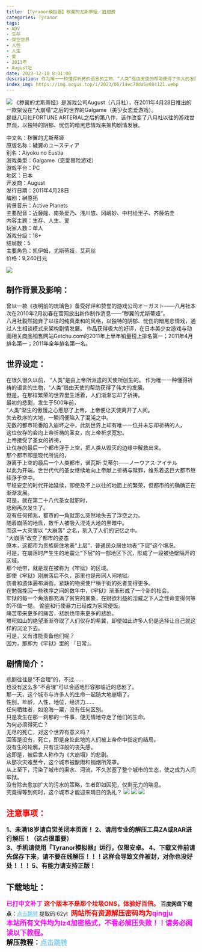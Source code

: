 ```yaml
---
title: 【Tyranor模拟器】秽翼的尤斯蒂娅／脏翅膀
categories: Tyranor
tags:
- ADV
- 生存
- 架空世界
- 人性
- 人生
- 爱
- 2011年
- August社
date: 2023-12-10 8:01:00
description: 作为唯一一种懂得祈祷的语言的生物，“人类”借由天使的帮助获得了伟大的发展。但是，在那样繁荣的世界里生活着，人们渐渐忘却了祈祷。 最初的悲剧，发生于500年前，“人类”渐生的傲慢之心惹怒了上帝，上帝便让天使离开了人间。失去秩序的大地，一瞬间便陷入了混沌之中。     
index_img: https://img.acgus.top/i/2023/06/14ec78da5e084121.webp
---
```

![](https://img.acgus.top/i/2023/06/14ec78da5e084121.webp)
《秽翼的尤斯蒂娅》是游戏公司August（八月社），在2011年4月28日推出的一款架设在“大崩塌”之后的世界的Galgame（美少女恋爱游戏）。     
是继八月社FORTUNE ARTERIAL之后的第八作，该作改变了八月社以往的游戏世界观，以独特的阴郁、忧伤的暗黑悲情戏来架构剧情发展。

中文名：秽翼的尤斯蒂娅     
原版名称：穢翼のユースティア     
别名：Aiyoku no Eustia     
游戏类型：Galgame（恋爱冒险游戏）     
游戏平台：PC     
地区：日本          
开发商：August     
发行日期：2011年4月28日     
编剧：榊原拓     
背景音乐：Active Planets     
主要配音：近藤隆、南条爱乃、浅川悠、冈嶋妙、中村绘里子、齐藤佑圭     
内容主题：生存、人生、爱     
玩家人数：单人     
游戏分级：18+     
结局数：5     
主要角色：凯伊姆，尤斯蒂娅，艾莉丝     
价格：9,240日元

![](https://img.acgus.top/i/weiyun/25bc689ceb4f77d288b5a1ebf00f3146cf5e3ec0ed57afdfbb35a0a1660a0f3e6539a7a47492f859e29a59c19c19ca77.webp)  
## 制作背景及影响：
曾以一款《夜明前的琉璃色》备受好评和赞誉的游戏公司オーガスト——八月社本次在2010年2月初春在官网放出新作制作消息——“秽翼的尤斯蒂娅”。     
八月社毅然抛弃了以往的纯真柔和的风格，以独特的阴郁、忧伤的暗黑悲情戏，通过人生相谈模式来架构剧情发展。
作品获得极大的好评，在日本美少女游戏与动画相关商品销售网站Getchu.com的2011年上半年销量榜上排名第一；2011年4月排名第一；2011年全年排名第一名。  

## 世界设定：
在很久很久以前， “人类”是由上帝所派遣的天使所创生的。
作为唯一一种懂得祈祷的语言的生物，“人类”借由天使的帮助获得了伟大的发展。     
但是，在那样繁荣的世界里生活着，人们渐渐忘却了祈祷。     
最初的悲剧，发生于500年前，     
“人类”渐生的傲慢之心惹怒了上帝，上帝便让天使离开了人间。     
失去秩序的大地，一瞬间便陷入了混沌之中。     
无数的都市轮番陷入崩坏之中，此刻世界上却有唯一一位并未忘却祈祷的人，     
这位仅存的会向上帝祈祷的圣女，向上帝祈求宽恕。     
上帝接受了圣女的祈祷，     
让仅存的最后一个都市浮于上空，把人类从毁灭的边缘中解救出来。     
那个都市即是现代所说的，     
游离于上空的最后一个人类都市，诺瓦斯·艾蒂尔——ノ一ウアス·アイテル     
以此为开端，世世代代的圣女继续地向上帝献上祈祷与赎罪，维系着这巨大都市继续浮于空中。     
平稳安定的时代开始延续，即使及不上以往的地面上的繁荣，但都市的的确确正在渐渐发展。     
可是，就在第二十八代圣女就职时，     
悲剧再次发生了。     
没有任何预兆，都市的一角就那么突然地失去了浮空之力。     
随着崩落的地盘，数千人被吸入混沌大地的黑暗中。     
而这一大灾害以 “大崩落” 之名，刻入了人们的记忆之中。     
“大崩落”改变了都市的姿态     
原本，这都市为贵族居住地表“上层”，普通民众居住地表“下层”这个境况。     
可是，在崩落时产生生的地震让“下层”的一部地区下沉，形成了一段被绝壁隔开的区域。     
那个地带，就是现在被称为《牢狱》的区域。     
即使《牢狱》刚崩落后不久，那里也是形同人间地狱。     
伤者和遗体遍布满街。紧缺的物资使尸横于街的死者变得更多。     
在勉强挽回一些秩序之间的数年中，《牢狱》渐渐形成了一个新的社会。     
牢狱的每一个角落都充满了贫穷的景象，在财欲利益的淫威之下人之性命变得何等的不值一提。
偷盗和行使暴力已经成为家常便饭。     
痛苦带来更多的痛苦，悲剧也带来更多的悲剧。     
堆积如山的绝望渐渐夺取了人们仅存的希冀，即使如此许多人仍是选择让自己就这样的沉沦下去。     
可是，又有谁能责备他们呢？     
因为，那即为《牢狱》里的 『日常』。

## 剧情简介：
悲剧往往是“不合理”的，不过……     
也没有这么多“不合理”可以合适地形容那临近的悲剧了。     
那一天，这个城市与许多人的生命一起随大地崩塌了。     
性别，年龄，人性，地位，经济力……     
任何牺牲者，如沧海一粟，没有任何区别。     
只是发生在那一刹那的一件事，便无情地夺走了他们的生命。     
为何必须得死亡？     
无尽的死亡，对这个世界有意义吗？     
回答是没有，死亡，即是身处此地的人们被上帝命中指定的结局。     
没有生的轮廓，只有汪洋般的丧失感。     
这即是，被后世人称作为《大崩塌》的悲剧。     
从那次灾难至今，这个城市被酸雨和销烟所笼罩。     
从上至下，污染了城市的渠水、河流，不久淤塞了整个城市的生态，使之成为人间牢狱。     
没有除去愈加扩大的污水的策略，生者即如囚犯，仅剩无力的喘息。     
究竟得等到何时，这个城市才能迎来晴日的洗礼？
![](https://img.acgus.top/i/2023/06/0fac44297b084125.webp)
![](https://img.acgus.top/i/2023/06/2d47228814084130.webp)
![](https://img.acgus.top/i/2023/06/6a5e0fab48084134.webp)




## <font color=#FF0000 >注意事项：</font>
<font size=3><b>1、未满18岁请自觉关闭本页面！
2、请用专业的解压工具ZA或RAR进行解压！（这点很重要）           
3、手机请使用『Tyranor模拟器』运行，仅限安卓。
4、下载文件前请先保存下来，请不要在线解压！！！这样会导致文件被封，对你也没好处！！！
5、有能力请支持正版！</b></font>

## 下载地址：
<font color=#FF00FF size=3><b>已打中文补丁</b></font>
<font color=#FF0000 size=3>**这个版本不是那个垃圾ONS，体验好百倍。**</font>
<b>百度网盘下载点：</b><a href="https://pan.baidu.com/s/1obRNi96TE_3kMUE_DRsyjg?pwd=62yt" style="color: #87CEEB;"><b>点击跳转</b></a> 提取码:62yt
<a style="padding: 0" href="https://post.qingju.org/AD/"><img style="max-width:100%" src="https://img.acgus.top/i/2024/07/478f689b8021d8d499ab43d21acf137a.gif" alt=""></a>
<b><font color=#FF0000 size=4>网站所有资源解压密码均为</b></font><b><font color=#FF00FF size=4>qingju</font><font color=#FF0000 ></font></b><br><b><font color=#FF00FF size=4>本站所有文件均为lz4加密格式，不看必解压失败！！请务必阅读以下教程。</b></font><br><b><font color=#000 size=4>解压教程：</b><a href="https://post.qingju.org/tutorial/000/" style="color: #87CEEB;"><b>点击跳转</b></a>
